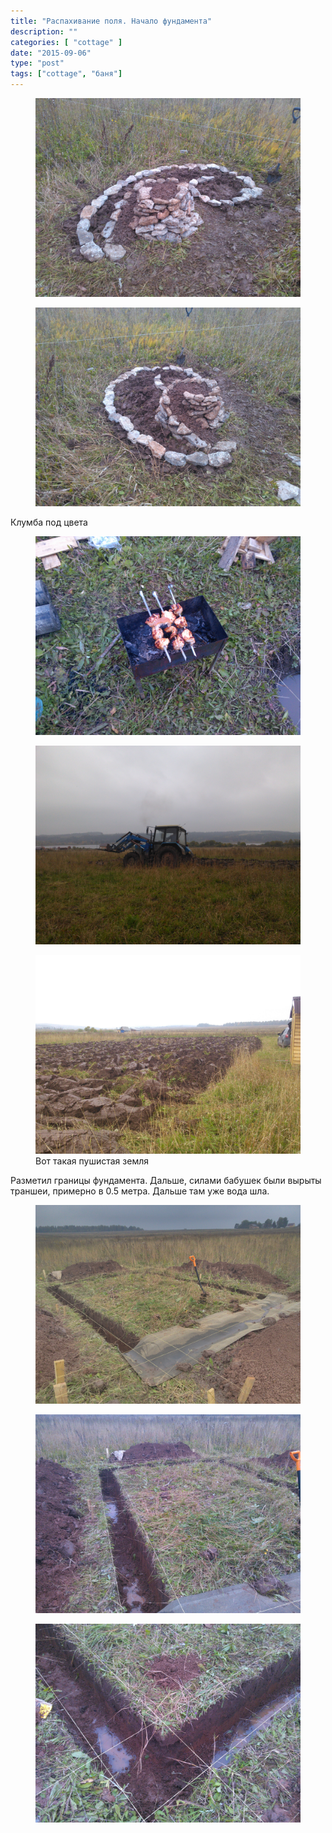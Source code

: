 ```yaml
---
title: "Распахивание поля. Начало фундамента"
description: ""
categories: [ "cottage" ]
date: "2015-09-06"
type: "post"
tags: ["cottage", "баня"]
---
```


<div class="gallery-item">
<figure><a data-fancybox="gallery" href='/img/2015/09/IMG_20150906_180726.jpg'><img src='/img/2015/09/IMG_20150906_180726.jpg' /></a></figure>
<figure><a data-fancybox="gallery" href='/img/2015/09/IMG_20150906_180734.jpg'><img src='/img/2015/09/IMG_20150906_180734.jpg' /></a></figure>
</div>

Клумба под цвета

<div class="gallery-item">
<figure><a data-fancybox="gallery" href='/img/2015/09/IMG_20150906_180947.jpg'><img src='/img/2015/09/IMG_20150906_180947.jpg' /></a></figure>
<figure><a data-fancybox="gallery" href='/img/2015/09/IMG_20150906_181110.jpg'><img src='/img/2015/09/IMG_20150906_181110.jpg' /></a></figure>
<figure><a data-fancybox="gallery" href='/img/2015/09/IMG_20150906_183252.jpg'><img src='/img/2015/09/IMG_20150906_183252.jpg' /></a><figcaption>Вот такая пушистая земля</figcaption></figure>
</div>

Разметил границы фундамента. Дальше, силами бабушек были вырыты траншеи, примерно в 0.5 метра. Дальше там уже вода шла.
<div class="gallery-item">
<figure><a data-fancybox="gallery" href='/img/2015/09/IMG_20150906_185724.jpg'><img src='/img/2015/09/IMG_20150906_185724.jpg' /></a></figure>
<figure><a data-fancybox="gallery" href='/img/2015/09/IMG_20150906_185731.jpg'><img src='/img/2015/09/IMG_20150906_185731.jpg' /></a></figure>
<figure><a data-fancybox="gallery" href='/img/2015/09/IMG_20150906_185806.jpg'><img src='/img/2015/09/IMG_20150906_185806.jpg' /></a></figure>
</div>
